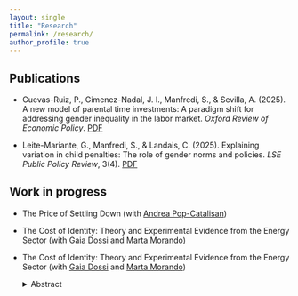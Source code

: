 ```yaml
---
layout: single
title: "Research"
permalink: /research/
author_profile: true
---
```


## Publications 
- <span class="paper-title">Cuevas-Ruiz, P., Gimenez-Nadal, J. I., Manfredi, S., & Sevilla, A. (2025). A new model of parental time investments: A paradigm shift for addressing gender inequality in the labor market.</span> *Oxford Review of Economic Policy*. [PDF](https://svemanfre.github.io/files/cuevas-ruiz_gimenez-nadal_manfredi_sevilla_2025_oxrep.pdf)

- <span class="paper-title">Leite-Mariante, G., Manfredi, S., & Landais, C. (2025). Explaining variation in child penalties: The role of gender norms and policies.</span> *LSE Public Policy Review*, 3(4).
  [PDF](https://svemanfre.github.io/files/leite-mariante_manfredi_landais_2025_lseppr.pdf)

## Work in progress 
- <span class="paper-title">The Price of Settling Down</span> (with [Andrea Pop-Catalisan](https://andreapopcatalisan.github.io/research/))

- <span class="paper-title">The Cost of Identity: Theory and Experimental Evidence from the Energy Sector</span> (with [Gaia Dossi](https://sites.google.com/view/gaiadossi) and [Marta Morando](https://martamorando.com))
- <span class="paper-title">The Cost of Identity: Theory and Experimental Evidence from the Energy Sector</span> (with [Gaia Dossi](https://sites.google.com/view/gaiadossi) and [Marta Morando](https://martamorando.com))
  <details><summary>Abstract</summary>
  <div class="abstract">
  How does identity affect occupational choice? We study this question in the energy labor market, as oil and gas firms play a fundamental role in the green transition. We design and administer a survey experiment to job seekers entering the labor market for the first time. We find that individuals assign positive amenity value to working for a company whose core business aligns with their environmental identity and disamenity value to those that conflict with it. Respondents with green identities are willing to forgo 20% of their salary to work in a renewable energy firm rather than a generic energy company, and require a 15% wage premium to accept a job in an oil and gas firm. This pattern also holds when individuals apply to work in teams focusing on clean energy within these firms. To isolate social-image effects, we randomize whether job choices are private or publicly disclosed. Social image concerns significantly influence occupational choices, especially for jobs perceived as socially stigmatized. We develop a model of occupational choice in which individuals have private preferences over jobs and derive utility from aligning with social norms. In structural simulations, we study how the social environment shapes labor market inequality and the pace of the green transition.
  </div>
  </details>
